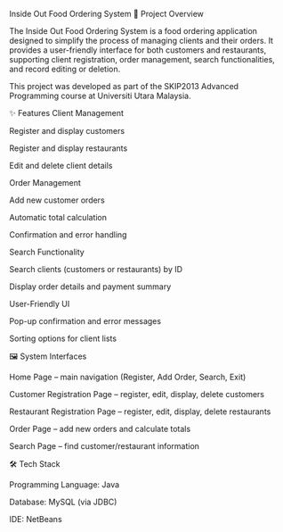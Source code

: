 Inside Out Food Ordering System
📌 Project Overview

The Inside Out Food Ordering System is a food ordering application designed to simplify the process of managing clients and their orders.
It provides a user-friendly interface for both customers and restaurants, supporting client registration, order management, search functionalities, and record editing or deletion.

This project was developed as part of the SKIP2013 Advanced Programming course at Universiti Utara Malaysia.

✨ Features
Client Management

Register and display customers

Register and display restaurants

Edit and delete client details

Order Management

Add new customer orders

Automatic total calculation

Confirmation and error handling

Search Functionality

Search clients (customers or restaurants) by ID

Display order details and payment summary

User-Friendly UI

Pop-up confirmation and error messages

Sorting options for client lists

🖼️ System Interfaces

Home Page – main navigation (Register, Add Order, Search, Exit)

Customer Registration Page – register, edit, display, delete customers

Restaurant Registration Page – register, edit, display, delete restaurants

Order Page – add new orders and calculate totals

Search Page – find customer/restaurant information

🛠️ Tech Stack

Programming Language: Java

Database: MySQL (via JDBC)

IDE: NetBeans
